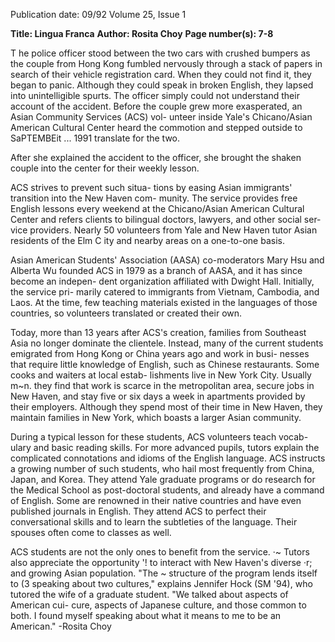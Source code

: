 Publication date: 09/92
Volume 25, Issue 1

**Title: Lingua Franca**
**Author: Rosita Choy**
**Page number(s): 7-8**

T he police officer stood between 
the two cars with crushed bumpers as 
the couple from Hong Kong fumbled 
nervously through a stack of papers in 
search of their vehicle registration 
card. When they could not find it, 
they began to panic. Although they 
could speak in broken English, they 
lapsed into unintelligible spurts. The 
officer simply could not understand 
their account of the accident. Before 
the couple grew more exasperated, an 
Asian Community Services (ACS) vol-
unteer inside Yale's Chicano/Asian 
American Cultural Center heard the 
commotion and stepped outside to 
SaPTEMBEit ... 1991 
translate for the two. 

After she 
explained the accident to the officer, 
she brought the shaken couple into the 
center for their weekly lesson. 

ACS strives to prevent such situa-
tions by easing Asian immigrants' 
transition into the New Haven com-
munity. The service provides free 
English lessons every weekend at the 
Chicano/Asian American Cultural 
Center and refers clients to bilingual 
doctors, lawyers, and other social ser-
vice providers. Nearly 50 volunteers 
from Yale and New Haven tutor Asian 
residents of the Elm C ity and nearby 
areas on a one-to-one basis. 

Asian 
American 
Students' 
Association (AASA) co-moderators 
Mary Hsu and Alberta Wu founded 
ACS in 1979 as a branch of AASA, 
and it has since become an indepen-
dent organization affiliated with 
Dwight Hall. Initially, the service pri-
marily catered to immigrants from 
Vietnam, Cambodia, and Laos. At the 
time, few teaching materials existed in 
the languages of those countries, so 
volunteers translated or created their 
own. 

Today, more than 13 years after 
ACS's 
creation, 
families 
from 
Southeast Asia no longer dominate the 
clientele. Instead, many of the current 
students emigrated from Hong Kong 
or China years ago and work in busi-
nesses that require little knowledge of 
English, such as Chinese restaurants. 
Some cooks and waiters at local estab-
lishments live in New York City. 
Usually m~n. they find that work is 
scarce in the metropolitan area, secure 
jobs in New Haven, and stay five or six 
days a week in apartments provided by 
their employers. Although they spend 
most of their time in New Haven, they 
maintain families in New York, which 
boasts a larger Asian community. 

During a typical lesson for these 
students, ACS volunteers teach vocab-
ulary and basic reading skills. For 
more advanced pupils, tutors explain 
the complicated connotations and 
idioms of the English language. ACS 
instructs a growing number of such 
students, who hail most frequently 
from China, Japan, and Korea. They 
attend Yale graduate programs or do 
research for the Medical School as 
post-doctoral students, and already 
have a command of English. Some are 
renowned in their native countries and 
have even published journals in 
English. They attend ACS to perfect 
their conversational skills and to learn 
the subtleties of the language. Their 
spouses often come to classes as well. 

ACS students are not the only 
ones to benefit from the service. 
·~ Tutors also appreciate the opportunity 
'! to interact with New Haven's diverse 
·r; and growing Asian population. "The 
~ structure of the program lends itself to 
(3 speaking about two cultures," explains 
Jennifer Hock (SM '94), who tutored 
the wife of a graduate student. "We 
talked about aspects of American cui-
cure, aspects of Japanese culture, and 
those common to both. 
I found 
myself speaking about what it means 
to me to be an American." 
-Rosita Choy